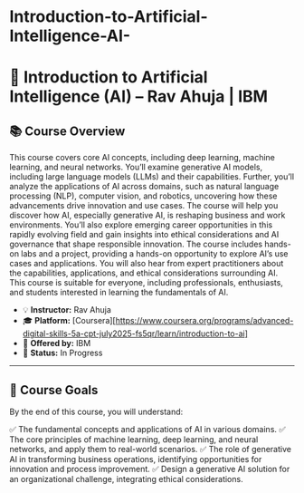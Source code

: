 # Introduction-to-Artificial-Intelligence-AI-


# 🤖 Introduction to Artificial Intelligence (AI) – Rav Ahuja | IBM


## 📚 Course Overview
This course covers core AI concepts, including deep learning, machine learning, and neural networks. You’ll examine generative AI models, including large language models (LLMs) and their capabilities. Further, you’ll analyze the applications of AI across domains, such as natural language processing (NLP), computer vision, and robotics, uncovering how these advancements drive innovation and use cases. The course will help you discover how AI, especially generative AI, is reshaping business and work environments. You’ll also explore emerging career opportunities in this rapidly evolving field and gain insights into ethical considerations and AI governance that shape responsible innovation. The course includes hands-on labs and a project, providing a hands-on opportunity to explore AI’s use cases and applications. You will also hear from expert practitioners about the capabilities, applications, and ethical considerations surrounding AI. This course is suitable for everyone, including professionals, enthusiasts, and students interested in learning the fundamentals of AI.


- 💡 **Instructor:** Rav Ahuja 
- 🎓 **Platform:** [Coursera][https://www.coursera.org/programs/advanced-digital-skills-5a-cpt-july2025-fs5qr/learn/introduction-to-ai]  
- 🏢 **Offered by:** IBM  
- 📅 **Status:** In Progress 

---


## 🎯 Course Goals

By the end of this course, you will understand:

✅ The fundamental concepts and applications of AI in various domains. 
✅ The core principles of machine learning, deep learning, and neural networks, and apply them to real-world scenarios.
✅ The role of generative AI in transforming business operations, identifying opportunities for innovation and process improvement. 
✅ Design a generative AI solution for an organizational challenge, integrating ethical considerations. 
